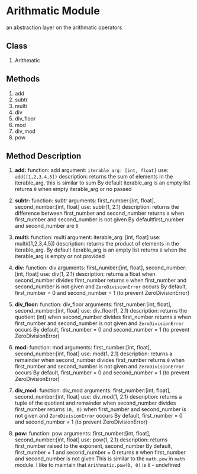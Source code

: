 # Arithmatic Module
<span>an abstraction layer on the arithmatic operators</span>

## Class
1. Arithmatic

## Methods
1. add
1. subtr
1. multi
1. div
1. div_floor
1. mod
1. div_mod
1. pow

## Method Description
1. **add:** function: add
		argument: `iterable_arg: [int, float]`
		use: `add([1,2,3,4,5])`
		description: returns the sum of elements in the iterable_arg, this is similar to sum
        By default iterable_arg is an empty list
        returns `0` when empty iterable_arg or no passed

1. **subtr:** function: subtr
		arguments: first_number:[int, float], second_number:[int, float]
		use: subtr(1, 2.1)
		description: returns the difference between first_number and second_number
        returns `0` when first_number and second_number is not given
        By defaultfirst_number and second_number are `0`

1. **multi:** function: multi
		argument: iterable_arg: [int, float]
		use: multi([1,2,3,4,5])
		description: returns the product of elements in the iterable_arg.
        By default iterable_arg is an empty list
        returns `0` when the iterable_arg is empty or not provided

1. **div:** function: div
		arguments: first_number:[int, float], second_number:[int, float]
		use: div(1, 2.1)
		description: returns a float when second_number divides first_number
        returns `0` when first_number and second_number is not given and `ZeroDivisionError` occurs
		By default, first_number = 0 and second_number = 1 (to prevent ZeroDivisionError)
		

1. **div_floor:**  function: div_floor
		arguments: first_number:[int, float], second_number:[int, float]
		use: div_floor(1, 2.1)
		description: returns the quotient (int) when second_number divides first_number
        returns `0` when first_number and second_number is not given and `ZeroDivisionError` occurs
		By default, first_number = 0 and second_number = 1 (to prevent ZeroDivisionError)

1. **mod:** function: mod
		arguments: first_number:[int, float], second_number:[int, float]
		use: mod(1, 2.1)
		description: returns a remainder when second_number divides first_number
        returns `0` when first_number and second_number is not given and `ZeroDivisionError` occurs
		By default, first_number = 0 and second_number = 1 (to prevent ZeroDivisionError)

1. **div_mod:** function: div_mod
		arguments: first_number:[int, float], second_number:[int, float]
		use: div_mod(1, 2.1)
		description: returns a tuple of the quotient and  remainder when second_number divides first_number
        returns `(0, 0)` when first_number and second_number is not given and `ZeroDivisionError` occurs
		By default, first_number = 0 and second_number = 1 (to prevent ZeroDivisionError)

1. **pow:** function: pow
		arguments: first_number:[int, float], second_number:[int, float]
		use: pow(1, 2.1)
		description: returns first_number raised to the exponent, second_number
		By default, first_number = 1 and second_number = 0
		returns `0` when first_number and second_number is not given
		This is similar to the `math.pow` in `math` module. I like to maintain that `Arithmatic.pow(0, 0)` is `0` - undefined
